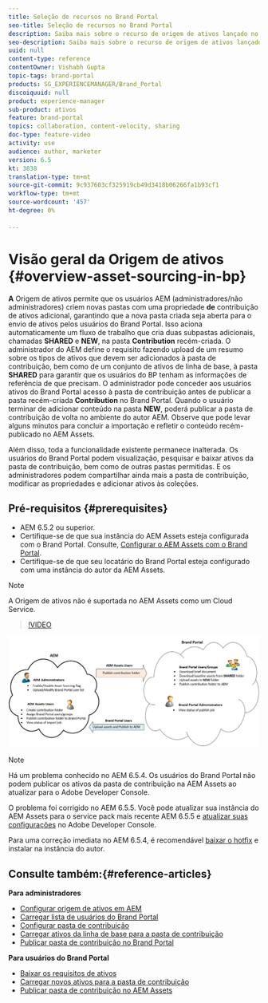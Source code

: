 ```yaml
---
title: Seleção de recursos no Brand Portal
seo-title: Seleção de recursos no Brand Portal
description: Saiba mais sobre o recurso de origem de ativos lançado no Portal de Marcas dos Ativos Adobe Experience Manager.
seo-description: Saiba mais sobre o recurso de origem de ativos lançado no Portal de Marcas dos Ativos Adobe Experience Manager.
uuid: null
content-type: reference
contentOwner: Vishabh Gupta
topic-tags: brand-portal
products: SG_EXPERIENCEMANAGER/Brand_Portal
discoiquuid: null
product: experience-manager
sub-product: ativos
feature: brand-portal
topics: collaboration, content-velocity, sharing
doc-type: feature-video
activity: use
audience: author, marketer
version: 6.5
kt: 3838
translation-type: tm+mt
source-git-commit: 9c937603cf325919cb49d3418b06266fa1b93cf1
workflow-type: tm+mt
source-wordcount: '457'
ht-degree: 0%

---
```



# Visão geral da Origem de ativos {#overview-asset-sourcing-in-bp}

**A** Origem de ativos permite que os usuários AEM (administradores/não administradores) criem novas pastas com uma propriedade  **de** contribuição de ativos adicional, garantindo que a nova pasta criada seja aberta para o envio de ativos pelos usuários do Brand Portal. Isso aciona automaticamente um fluxo de trabalho que cria duas subpastas adicionais, chamadas **SHARED** e **NEW**, na pasta **Contribution** recém-criada. O administrador do AEM define o requisito fazendo upload de um resumo sobre os tipos de ativos que devem ser adicionados à pasta de contribuição, bem como de um conjunto de ativos de linha de base, à pasta **SHARED** para garantir que os usuários do BP tenham as informações de referência de que precisam. O administrador pode conceder aos usuários ativos do Brand Portal acesso à pasta de contribuição antes de publicar a pasta recém-criada **Contribution** no Brand Portal. Quando o usuário terminar de adicionar conteúdo na pasta **NEW**, poderá publicar a pasta de contribuição de volta no ambiente do autor AEM. Observe que pode levar alguns minutos para concluir a importação e refletir o conteúdo recém-publicado no AEM Assets.

Além disso, toda a funcionalidade existente permanece inalterada. Os usuários do Brand Portal podem visualização, pesquisar e baixar ativos da pasta de contribuição, bem como de outras pastas permitidas. E os administradores podem compartilhar ainda mais a pasta de contribuição, modificar as propriedades e adicionar ativos às coleções.

## Pré-requisitos {#prerequisites}

* AEM 6.5.2 ou superior.
* Certifique-se de que sua instância do AEM Assets esteja configurada com o Brand Portal. Consulte, [Configurar o AEM Assets com o Brand Portal](../using/configure-aem-assets-with-brand-portal.md).
* Certifique-se de que seu locatário do Brand Portal esteja configurado com uma instância do autor da AEM Assets.

>[!NOTE]
>
>A Origem de ativos não é suportada no AEM Assets como um Cloud Service.


>[!VIDEO](https://video.tv.adobe.com/v/29365/?quality=12)

![Seleção de recursos do Portal de marcas](assets/asset-sourcing.png)


>[!NOTE]
>
>Há um problema conhecido no AEM 6.5.4. Os usuários do Brand Portal não podem publicar os ativos da pasta de contribuição na AEM Assets ao atualizar para o Adobe Developer Console.
>
>O problema foi corrigido no AEM 6.5.5. Você pode atualizar sua instância do AEM Assets para o service pack mais recente AEM 6.5.5 e [atualizar suas configurações](https://docs.adobe.com/content/help/en/experience-manager-65/assets/brandportal/configure-aem-assets-with-brand-portal.html#upgrade-integration-65) no Adobe Developer Console.
>
>Para uma correção imediata no AEM 6.5.4, é recomendável [baixar o hotfix](https://www.adobeaemcloud.com/content/marketplace/marketplaceProxy.html?packagePath=/content/companies/public/adobe/packages/cq650/hotfix/cq-6.5.0-hotfix-33041) e instalar na instância do autor.


## Consulte também:{#reference-articles}

**Para administradores**

* [Configurar origem de ativos em AEM](brand-portal-configure-asset-sourcing.md)
* [Carregar lista de usuários do Brand Portal](brand-portal-configure-asset-sourcing.md)
* [Configurar pasta de contribuição](brand-portal-contribution-folder.md)
* [Carregar ativos da linha de base para a pasta de contribuição](brand-portal-upload-baseline-assets.md)
* [Publicar pasta de contribuição no Brand Portal](brand-portal-publish-contribution-folder-to-brand-portal.md)

**Para usuários do Brand Portal**

* [Baixar os requisitos de ativos](brand-portal-download-asset-requirements.md)
* [Carregar novos ativos para a pasta de contribuição](brand-portal-upload-assets-to-contribution-folder.md)
* [Publicar pasta de contribuição no AEM Assets](brand-portal-publish-contribution-folder-to-aem-assets.md)
